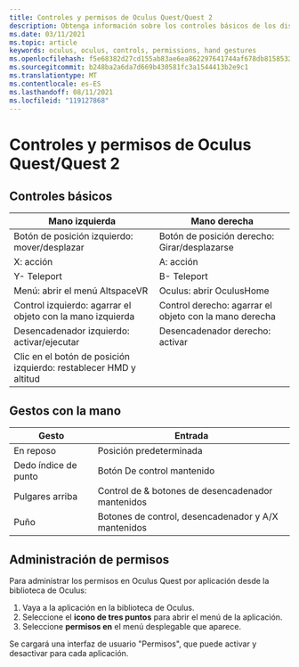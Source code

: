 ```yaml
---
title: Controles y permisos de Oculus Quest/Quest 2
description: Obtenga información sobre los controles básicos de los dispositivos Oculus Quest y Quest 2, la administración de permisos y el uso de gestos con la mano.
ms.date: 03/11/2021
ms.topic: article
keywords: oculus, oculus, controls, permissions, hand gestures
ms.openlocfilehash: f5e68382d27cd155ab83ae6ea862297641744af678db8158532a6030341c8c7a
ms.sourcegitcommit: b248ba2a6da7d669b430581fc3a1544413b2e9c1
ms.translationtype: MT
ms.contentlocale: es-ES
ms.lasthandoff: 08/11/2021
ms.locfileid: "119127868"
---
```

# <a name="oculus-questquest-2-controls-and-permissions"></a>Controles y permisos de Oculus Quest/Quest 2

## <a name="basic-controls"></a>Controles básicos

<!-- Missing images -->

| Mano izquierda | Mano derecha |
|---|---|
| Botón de posición izquierdo: mover/desplazar | Botón de posición derecho: Girar/desplazarse |
| X: acción | A: acción |
| Y- Teleport | B- Teleport |
| Menú: abrir el menú AltspaceVR | Oculus: abrir OculusHome |
| Control izquierdo: agarrar el objeto con la mano izquierda | Control derecho: agarrar el objeto con la mano derecha |
| Desencadenador izquierdo: activar/ejecutar | Desencadenador derecho: activar |
| Clic en el botón de posición izquierdo: restablecer HMD y altitud |  |

## <a name="hand-gestures"></a>Gestos con la mano

| Gesto | Entrada |
|---|---|
| En reposo | Posición predeterminada |
| Dedo índice de punto | Botón De control mantenido |
| Pulgares arriba | Control de & botones de desencadenador mantenidos |
| Puño | Botones de control, desencadenador y A/X mantenidos |

## <a name="managing-permissions"></a>Administración de permisos

<!-- Missing image -->

Para administrar los permisos en Oculus Quest por aplicación desde la biblioteca de Oculus:

1. Vaya a la aplicación en la biblioteca de Oculus.
2. Seleccione el **icono de tres puntos** para abrir el menú de la aplicación.
3. Seleccione **permisos en** el menú desplegable que aparece.

Se cargará una interfaz de usuario "Permisos", que puede activar y desactivar para cada aplicación.